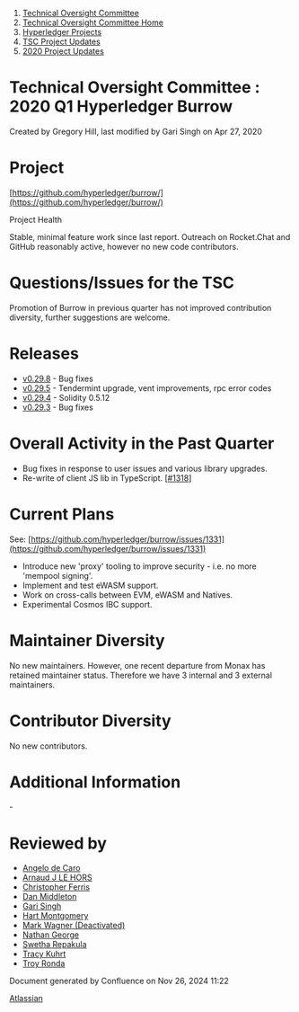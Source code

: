 1. [Technical Oversight Committee](index.html)
2. [Technical Oversight Committee Home](Technical-Oversight-Committee-Home_21430274.html)
3. [Hyperledger Projects](Hyperledger-Projects_21447704.html)
4. [TSC Project Updates](TSC-Project-Updates_21430854.html)
5. [2020 Project Updates](2020-Project-Updates_21450093.html)

# Technical Oversight Committee : 2020 Q1 Hyperledger Burrow

Created by Gregory Hill, last modified by Gari Singh on Apr 27, 2020

# Project

[https://github.com/hyperledger/burrow/](https://github.com/hyperledger/burrow/)

Project Health

Stable, minimal feature work since last report. Outreach on Rocket.Chat and GitHub reasonably active, however no new code contributors.

# Questions/Issues for the TSC

Promotion of Burrow in previous quarter has not improved contribution diversity, further suggestions are welcome.

# Releases

- [v0.29.8](https://github.com/hyperledger/burrow/releases/tag/v0.29.8) - Bug fixes
- [v0.29.5](https://github.com/hyperledger/burrow/releases/tag/v0.29.5) - Tendermint upgrade, vent improvements, rpc error codes
- [v0.29.4](https://github.com/hyperledger/burrow/releases/tag/v0.29.4) - Solidity 0.5.12
- [v0.29.3](https://github.com/hyperledger/burrow/releases/tag/v0.29.3) - Bug fixes

# Overall Activity in the Past Quarter

- Bug fixes in response to user issues and various library upgrades.
- Re-write of client JS lib in TypeScript. \[[#1318](https://github.com/hyperledger/burrow/pull/1318)]

# Current Plans

See: [https://github.com/hyperledger/burrow/issues/1331](https://github.com/hyperledger/burrow/issues/1331)

- Introduce new 'proxy' tooling to improve security - i.e. no more 'mempool signing'.
- Implement and test eWASM support.
- Work on cross-calls between EVM, eWASM and Natives.
- Experimental Cosmos IBC support.

# Maintainer Diversity

No new maintainers. However, one recent departure from Monax has retained maintainer status. Therefore we have 3 internal and 3 external maintainers.

# Contributor Diversity

No new contributors.

# Additional Information

\-

# Reviewed by

- [Angelo de Caro](https://lf-hyperledger.atlassian.net/wiki/people/70121:d6b0f0e4-825f-4f16-88e1-4d14e95f2f10?ref=confluence)
- [Arnaud J LE HORS](https://lf-hyperledger.atlassian.net/wiki/people/70121:0e75e3b8-500a-4067-9f7e-ed46e91bcb9d?ref=confluence)
- [Christopher Ferris](https://lf-hyperledger.atlassian.net/wiki/people/5abb903a8724022aa9070581?ref=confluence)
- [Dan Middleton](https://lf-hyperledger.atlassian.net/wiki/people/712020:2979764a-3998-4ef1-8810-60b799067924?ref=confluence)
- [Gari Singh](https://lf-hyperledger.atlassian.net/wiki/people/557058:51429e31-90f4-4684-b7cd-9a4fe15ff188?ref=confluence)
- [Hart Montgomery](https://lf-hyperledger.atlassian.net/wiki/people/712020:86f447c0-86dc-43b3-ac03-6a31923bbb84?ref=confluence)
- [Mark Wagner (Deactivated)](https://lf-hyperledger.atlassian.net/wiki/people/70121:81b88945-c9ef-40fe-9224-207bdb280922?ref=confluence)
- [Nathan George](https://lf-hyperledger.atlassian.net/wiki/people/712020:3e7556ab-cdb8-47f5-8b68-12a3378021fd?ref=confluence)
- [Swetha Repakula](https://lf-hyperledger.atlassian.net/wiki/people/712020:503b5691-8e92-4d2d-83d3-e9e74d296436?ref=confluence)
- [Tracy Kuhrt](https://lf-hyperledger.atlassian.net/wiki/people/712020:eb6ae9c3-aa8e-40ba-9dab-a6969b1ac52e?ref=confluence)
- [Troy Ronda](https://lf-hyperledger.atlassian.net/wiki/people/557058:c854f35a-2b58-4be3-9003-ca2a67495580?ref=confluence)

Document generated by Confluence on Nov 26, 2024 11:22

[Atlassian](http://www.atlassian.com/)
